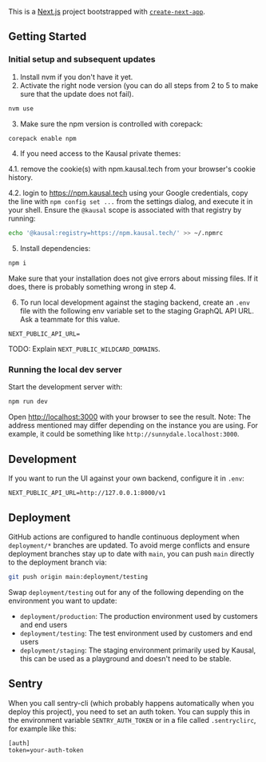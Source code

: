 This is a [Next.js](https://nextjs.org/) project bootstrapped with [`create-next-app`](https://github.com/vercel/next.js/tree/canary/packages/create-next-app).

## Getting Started

### Initial setup and subsequent updates

1. Install nvm if you don't have it yet.
2. Activate the right node version (you can do all steps from 2 to 5 to make sure that the update does not fail).

```bash
nvm use
```

3. Make sure the npm version is controlled with corepack:

```bash
corepack enable npm
```

4. If you need access to the Kausal private themes:

4.1. remove the cookie(s) with npm.kausal.tech from your browser's cookie history.

4.2. login to https://npm.kausal.tech
using your Google credentials, copy the line with `npm config set ...` from
the settings dialog, and execute it in your shell. Ensure the `@kausal` scope
is associated with that registry by running:

```bash
echo '@kausal:registry=https://npm.kausal.tech/' >> ~/.npmrc
```

5. Install dependencies:

```bash
npm i
```

Make sure that your installation does not give errors about missing files. If it does, there is probably something wrong in step 4.

6. To run local development against the staging backend, create an `.env` file with the following env variable set to the staging GraphQL API URL. Ask a teammate for this value.

```
NEXT_PUBLIC_API_URL=
```

TODO: Explain `NEXT_PUBLIC_WILDCARD_DOMAINS`.

### Running the local dev server

Start the development server with:

```bash
npm run dev
```

Open [http://localhost:3000](http://localhost:3000) with your browser to see the result. Note: The address mentioned may differ depending on the instance you are using. For example, it could be something like `http://sunnydale.localhost:3000`.

## Development

If you want to run the UI against your own backend, configure it in `.env`:

```
NEXT_PUBLIC_API_URL=http://127.0.0.1:8000/v1
```

## Deployment

GitHub actions are configured to handle continuous deployment when `deployment/*` branches are updated.
To avoid merge conflicts and ensure deployment branches stay up to date with `main`, you can push `main` directly to the deployment branch via:

```bash
git push origin main:deployment/testing
```

Swap `deployment/testing` out for any of the following depending on the environment you want to update:

- `deployment/production`: The production environment used by customers and end users
- `deployment/testing`: The test environment used by customers and end users
- `deployment/staging`: The staging environment primarily used by Kausal, this can be used as a playground and doesn't need to be stable.

## Sentry

When you call sentry-cli (which probably happens automatically when you deploy this project), you need to set an auth token. You can supply this in the environment variable `SENTRY_AUTH_TOKEN` or in a file called `.sentryclirc`, for example like this:

```
[auth]
token=your-auth-token
```

